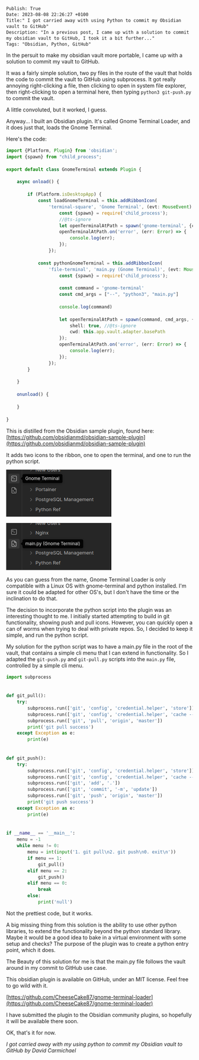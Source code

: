 ```
Publish: True
Date: 2023-08-08 22:26:27 +0100
Title:" I got carried away with using Python to commit my Obsidian vault to GitHub"
Description: "In a previous post, I came up with a solution to commit 
my obsidian vault to GitHub, I took it a bit further..."
Tags: "Obsidian, Python, GitHub"
```

In the persuit to make my obsidian vault more portable, I came up with a solution to commit my vault to GitHub.

It was a fairly simple solution, two py files in the route of the vault that holds the code to commit the vault to
GitHub using subprocess. It got really annoying right-clicking a file, then clicking to open in system file explorer,
then right-clicking to open a terminal here, then typing `python3 git-push.py` to commit the vault.

A little convoluted, but it worked, I guess.

Anyway... I built an Obsidian plugin. It's called Gnome Terminal Loader, and it does just that, loads the Gnome
Terminal.

Here's the code:

```typescript
import {Platform, Plugin} from 'obsidian';
import {spawn} from "child_process";

export default class GnomeTerminal extends Plugin {

    async onload() {

        if (Platform.isDesktopApp) {
            const loadGnomeTerminal = this.addRibbonIcon(
                'terminal-square', 'Gnome Terminal', (evt: MouseEvent) => {
                    const {spawn} = require('child_process');
                    //@ts-ignore
                    let openTerminalAtPath = spawn('gnome-terminal', {cwd: this.app.vault.adapter.basePath});
                    openTerminalAtPath.on('error', (err: Error) => {
                        console.log(err);
                    });
                });

            const pythonGnomeTerminal = this.addRibbonIcon(
                'file-terminal', 'main.py (Gnome Terminal)', (evt: MouseEvent) => {
                    const {spawn} = require('child_process');

                    const command = 'gnome-terminal'
                    const cmd_args = ["--", "python3", "main.py"]

                    console.log(command)

                    let openTerminalAtPath = spawn(command, cmd_args, {
                        shell: true, //@ts-ignore
                        cwd: this.app.vault.adapter.basePath
                    });
                    openTerminalAtPath.on('error', (err: Error) => {
                        console.log(err);
                    });
                });
        }

    }

    onunload() {

    }

}
```

This is distilled from the Obsidian sample plugin, found
here: [https://github.com/obsidianmd/obsidian-sample-plugin](https://github.com/obsidianmd/obsidian-sample-plugin)

It adds two icons to the ribbon, one to open the terminal, and one to run the python script.

![](https://raw.githubusercontent.com/CheeseCake87/gnome-terminal-loader/master/assets/gnome_terminal.png)

![](https://raw.githubusercontent.com/CheeseCake87/gnome-terminal-loader/master/assets/main_py_gnome_terminal.png)

As you can guess from the name, Gnome Terminal Loader is only compatible 
with a Linux OS with gnome-terminal and python installed. I'm sure it could 
be adapted for other OS's, but I don't have the time or the inclination to do that.

The decision to incorporate the python script into the plugin was an interesting thought to me. I initially started
attempting to build in git functionality, showing push and pull icons. However, you can quickly open a can of worms
when trying to deal with private repos. So, I decided to keep it simple, and run the python script.

My solution for the python script was to have a main.py file in the root of the vault, that contains a simple cli menu
that I can extend in functionality. So I adapted the `git-push.py` and `git-pull.py` scripts into the `main.py` file,
controlled by a simple cli menu.

```python
import subprocess


def git_pull():
    try:
        subprocess.run(['git', 'config', 'credential.helper', 'store'])
        subprocess.run(['git', 'config', 'credential.helper', 'cache --timeout 7200'])
        subprocess.run(['git', 'pull', 'origin', 'master'])
        print('git pull success')
    except Exception as e:
        print(e)


def git_push():
    try:
        subprocess.run(['git', 'config', 'credential.helper', 'store'])
        subprocess.run(['git', 'config', 'credential.helper', 'cache --timeout 7200'])
        subprocess.run(['git', 'add', '.'])
        subprocess.run(['git', 'commit', '-m', 'update'])
        subprocess.run(['git', 'push', 'origin', 'master'])
        print('git push success')
    except Exception as e:
        print(e)


if __name__ == '__main__':
    menu = -1
    while menu != 0:
        menu = int(input('1. git pull\n2. git push\n0. exit\n'))
        if menu == 1:
            git_pull()
        elif menu == 2:
            git_push()
        elif menu == 0:
            break
        else:
            print('null')
```

Not the prettiest code, but it works.

A big missing thing from this solution is the ability to use other python libraries, to extend the
functionality beyond the python standard library. Maybe it would be a good idea to bake in a virtual environment with
some setup and checks? The purpose of the plugin was to create a python entry point, which it does.

The Beauty of this solution for me is that the main.py file follows the vault around in my commit to GitHub use case.

This obsidian plugin is available on GitHub, under an MIT license. Feel free to go wild with it.

[https://github.com/CheeseCake87/gnome-terminal-loader](https://github.com/CheeseCake87/gnome-terminal-loader)

I have submitted the plugin to the Obsidian community plugins, so hopefully it will be available there soon.

OK, that's it for now.

_I got carried away with my using python to commit my Obsidian vault to GitHub by David Carmichael_